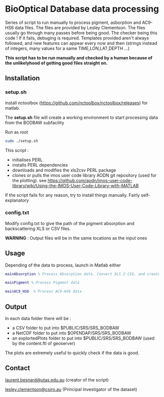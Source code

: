 # BioOptical Database data processing

Series of script to run manually to process pigment, asborption and AC9-HS6 data files. The files are provided by Lesley Clementson. The files usually go through many passes before being good. The checker being this code ! If it fails, debuging is required. Templates provided aren't always followed, and new features can appear every now and then (strings instead of integers, many values for a same TIME,LON,LAT,DEPTH ...)

__This script has to be run manually and checked by a human because of the unlikelyhood of getting good files straight on.__

## Installation

### setup.sh
install nctoolbox (https://github.com/nctoolbox/nctoolbox/releases) for matlab.

The __setup.sh__ file will create a working environment to start processing data from the BODBAW subfacility

Run as root
```bash
sudo ./setup.sh
```

This script :
 * initialises PERL
 * installs PERL dependencies
 * downloads and modifies the xls2csv PERL package
 * clones or pulls the imos user code library AODN git repository (used for the plotting). see https://github.com/aodn/imos-user-code-library/wiki/Using-the-IMOS-User-Code-Library-with-MATLAB


If the script fails for any reason, try to install things manually. Fairly self-explanatory

### config.txt
Modify config.txt to give the path of the pigment absorption and backscattering XLS or CSV files.

__WARNING__ : Output files will be in the same locations as the input ones


## Usage
Depending of the data to process, launch in Matlab either
```matlab
mainAbsorption % Process Absorption data. Convert XLS 2 CSV, and create a NetCDF files, plots and CSV files
```

```matlab
mainPigment % Process Pigment data
```

```matlab
mainAC9_HS6  % Process AC9-HS6 data
```

## Output
In each data folder there will be :

 * a CSV folder to put into $PUBLIC/SRS/SRS_BODBAW
 * a NetCDF folder to put into $OPENDAP/SRS/SRS_BODBAW
 * an explortedPlots folder to put into $PUBLIC/SRS/SRS_BODBAW (used by the content.ftl of geoserver)

The plots are extremely useful to quickly check if the data is good.

## Contact
laurent.besnard@utas.edu.au (creator of the script)

lesley.clementson@csiro.au  (Principal Investigator of the dataset)


